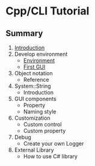 # Cpp/CLI Tutorial
## Summary
1. [Introduction](https://zh.wikipedia.org/wiki/C%2B%2B/CLI)
2. Develop environment
    * [Environment](/doc/Ch2/2-1.md)
    * [First GUI](/doc/Ch2/2-2.md)
3. Object notation
    * Reference
4. System::String
    * Introduction
5. GUI components
    * Property 
    * Naming style
6. Customization
    * Custom control
    * Custom property
7. Debug
    * Create your own Logger
8. External Library
    * How to use C# library

